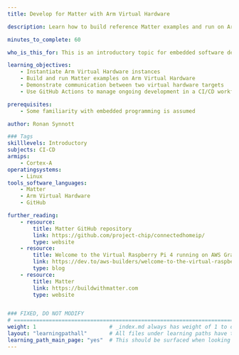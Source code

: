 ```yaml
---
title: Develop for Matter with Arm Virtual Hardware

description: Learn how to build reference Matter examples and run on Arm Virtual Hardware

minutes_to_complete: 60

who_is_this_for: This is an introductory topic for embedded software developers new to Arm Virtual Hardware.

learning_objectives: 
    - Instantiate Arm Virtual Hardware instances
    - Build and run Matter examples on Arm Virtual Hardware
    - Demonstrate communication between two virtual hardware targets
    - Use GitHub Actions to manage ongoing development in a CI/CD workflow

prerequisites:
    - Some familiarity with embedded programming is assumed

author: Ronan Synnott

### Tags
skilllevels: Introductory
subjects: CI-CD
armips:
    - Cortex-A
operatingsystems:
    - Linux
tools_software_languages:
    - Matter
    - Arm Virtual Hardware
    - GitHub

further_reading:
    - resource:
        title: Matter GitHub repository
        link: https://github.com/project-chip/connectedhomeip/
        type: website
    - resource:
        title: Welcome to the Virtual Raspberry Pi 4 running on AWS Graviton processors
        link: https://dev.to/aws-builders/welcome-to-the-virtual-raspberry-pi-4-running-on-aws-graviton-processors-2o8e
        type: blog
    - resource:
        title: Matter
        link: https://buildwithmatter.com
        type: website


### FIXED, DO NOT MODIFY
# ================================================================================
weight: 1                       # _index.md always has weight of 1 to order correctly
layout: "learningpathall"       # All files under learning paths have this same wrapper
learning_path_main_page: "yes"  # This should be surfaced when looking for related content. Only set for _index.md of learning path content.
---
```


